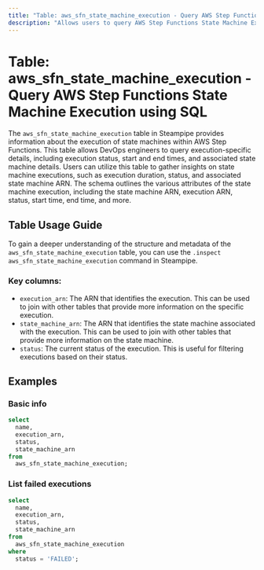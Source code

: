 ```yaml
---
title: "Table: aws_sfn_state_machine_execution - Query AWS Step Functions State Machine Execution using SQL"
description: "Allows users to query AWS Step Functions State Machine Execution data, including execution status, start and end times, and associated state machine details."
---
```


# Table: aws_sfn_state_machine_execution - Query AWS Step Functions State Machine Execution using SQL

The `aws_sfn_state_machine_execution` table in Steampipe provides information about the execution of state machines within AWS Step Functions. This table allows DevOps engineers to query execution-specific details, including execution status, start and end times, and associated state machine details. Users can utilize this table to gather insights on state machine executions, such as execution duration, status, and associated state machine ARN. The schema outlines the various attributes of the state machine execution, including the state machine ARN, execution ARN, status, start time, end time, and more.

## Table Usage Guide

To gain a deeper understanding of the structure and metadata of the `aws_sfn_state_machine_execution` table, you can use the `.inspect aws_sfn_state_machine_execution` command in Steampipe.

### Key columns:

- `execution_arn`: The ARN that identifies the execution. This can be used to join with other tables that provide more information on the specific execution.
- `state_machine_arn`: The ARN that identifies the state machine associated with the execution. This can be used to join with other tables that provide more information on the state machine.
- `status`: The current status of the execution. This is useful for filtering executions based on their status.

## Examples

### Basic info

```sql
select
  name,
  execution_arn,
  status,
  state_machine_arn
from
  aws_sfn_state_machine_execution;
```

### List failed executions

```sql
select
  name,
  execution_arn,
  status,
  state_machine_arn
from
  aws_sfn_state_machine_execution
where
  status = 'FAILED';
```
